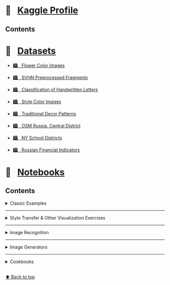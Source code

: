 # &#x1F4D1; &nbsp; [Kaggle Profile](https://www.kaggle.com/olgabelitskaya)

## Contents


# &#x1F4D1; &nbsp; [Datasets](https://www.kaggle.com/olgabelitskaya/datasets)

* [🏙 &nbsp; Flower Color Images](https://www.kaggle.com/olgabelitskaya/flower-color-images)

* [🏙 &nbsp; SVHN Preprocessed Fragments](https://www.kaggle.com/olgabelitskaya/svhn-preproccessed-fragments)

* [🏙 &nbsp; Classification of Handwritten Letters](https://www.kaggle.com/olgabelitskaya/classification-of-handwritten-letters)

* [🏙 &nbsp; Style Color Images](https://www.kaggle.com/olgabelitskaya/style-color-images)

* [🏙 &nbsp; Traditional Decor Patterns](https://www.kaggle.com/olgabelitskaya/traditional-decor-patterns)

* [🏙 &nbsp; OSM Russia. Central District](https://www.kaggle.com/olgabelitskaya/osm-russia-central-district)

* [🏙 &nbsp; NY School Districts](https://www.kaggle.com/olgabelitskaya/ny-school-districts)

* [🏙 &nbsp; Russian Financial Indicators](https://www.kaggle.com/olgabelitskaya/russian-financial-indicators)


# &#x1F4D1; &nbsp; [Notebooks](https://www.kaggle.com/olgabelitskaya/notebooks)

## Contents

<details>
<summary>Classic Examples</summary>

* [&#x1F4D6; Digit Recognition Models #1](https://www.kaggle.com/olgabelitskaya/digit-recognition-models-1)

* [&#x1F4D6; Digit Recognition Models #2](https://www.kaggle.com/olgabelitskaya/digit-recognition-models-2)

* [&#x1F4D6; Digit Recognition Models #3](https://www.kaggle.com/olgabelitskaya/digit-recognition-models-3)

* [&#x1F4D6; Digit Recognition Models R](https://www.kaggle.com/olgabelitskaya/digit-recognition-models-r)

* [&#x1F4D6; Digit Recognition Models R 2](https://www.kaggle.com/olgabelitskaya/digit-recognition-models-r-2)

* [&#x1F4D6; Titanic Survival Exploration](https://www.kaggle.com/olgabelitskaya/titanic-survival-exploration)

* [&#x1F4D6; Predicting Boston Housing Prices](https://www.kaggle.com/olgabelitskaya/boston-housing-prices)

* [&#x1F4D6; Sberbank Russian Housing Market](https://www.kaggle.com/olgabelitskaya/sberbank-russian-housing-market)

* [&#x1F4D6; House Prices: Advanced Regression Techniques](https://www.kaggle.com/olgabelitskaya/regressors)

</details>

---

<details>
<summary> Style Transfer & Other Visualization Exercises</summary>

* [&#x1F4D6; Mixed Styles](https://www.kaggle.com/olgabelitskaya/mixed-styles)

* [&#x1F4D6; Mixed Styles 2](https://www.kaggle.com/olgabelitskaya/mixed-styles-2)

* [&#x1F4D6; OpenCV Cookbook](https://www.kaggle.com/olgabelitskaya/opencv-cookbook)

* [&#x1F4D6; Plotting Exercises](https://www.kaggle.com/olgabelitskaya/plotting-exercises)

* [&#x1F4D6; Plotting Exercises 2](https://www.kaggle.com/olgabelitskaya/plotting-exercises-2)

* [&#x1F4D6; Plotting Exercises 3](https://www.kaggle.com/olgabelitskaya/plotting-exercises-3)

* [&#x1F4D6; Plotting Exercises R](https://www.kaggle.com/olgabelitskaya/plotting-exercises-r)

* [&#x1F4D6; Plotting Exercises R 2](https://www.kaggle.com/olgabelitskaya/plotting-exercises-r-2)

</details>

---

<details>
<summary> Image Recognition</summary>

* [&#x1F4D6; The Dataset of Flower Images](https://www.kaggle.com/olgabelitskaya/the-dataset-of-flower-images)

* [&#x1F4D6; The Data Set of Flower Images (R)](https://www.kaggle.com/olgabelitskaya/the-data-set-of-flower-images-r)

* [&#x1F4D6; Flower Images. Keras Applications](https://www.kaggle.com/olgabelitskaya/flower-images-keras-applications)

* [&#x1F4D6; Preprocessing of Style Color Images](https://www.kaggle.com/olgabelitskaya/preprocessing-of-style-color-images)

* [&#x1F4D6; Multi-Label Classification Models](https://www.kaggle.com/olgabelitskaya/multi-label-classification-models)

* [&#x1F4D6; Brand Recognition](https://www.kaggle.com/olgabelitskaya/brand-recognition)

* [&#x1F4D6; Product Recognition](https://www.kaggle.com/olgabelitskaya/product-recognition)

* [&#x1F4D6; Style Images. Keras Applications](https://www.kaggle.com/olgabelitskaya/style-images-keras-applications)

* [&#x1F4D6; ](https://www.kaggle.com/olgabelitskaya/preprocessing-of-style-images-r)

</details>

---

<details>
<summary> Image Generators</summary>

* [&#x1F4D6; Image Generator](https://www.kaggle.com/olgabelitskaya/image-generator)

* [&#x1F4D6; Image Generator 2](https://www.kaggle.com/olgabelitskaya/image-generator-2)

* [&#x1F4D6; Image Generator 3](https://www.kaggle.com/olgabelitskaya/image-generator-3)

* [&#x1F4D6; Image Generator 4](https://www.kaggle.com/olgabelitskaya/image-generator-4)

</details>

---

<details>
<summary> Cookbooks</summary>

* [&#x1F4D6; Sklearn PyR](https://www.kaggle.com/olgabelitskaya/sklearn-pyr)

* [&#x1F4D6; SQL Cookbook R](https://www.kaggle.com/olgabelitskaya/sql-cookbook-r)

* [&#x1F4D6; SQL Cookbook](https://www.kaggle.com/olgabelitskaya/sql-cookbook)

* [&#x1F4D6; SQL Cookbook 2](https://www.kaggle.com/olgabelitskaya/sql-cookbook2)

* [&#x1F4D6; Sklearn Cookbook](https://www.kaggle.com/olgabelitskaya/sklearn-cookbook)

* [&#x1F4D6; Keras Cookbook](https://www.kaggle.com/olgabelitskaya/keras-cookbook)

</details>


<br>[⬆ Back to top](#Contents)